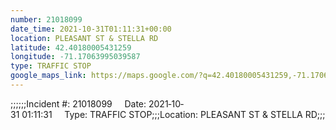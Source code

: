 ```yaml
---
number: 21018099
date_time: 2021-10-31T01:11:31+00:00
location: PLEASANT ST & STELLA RD
latitude: 42.40180005431259
longitude: -71.17063995039587
type: TRAFFIC STOP
google_maps_link: https://maps.google.com/?q=42.40180005431259,-71.17063995039587
---
```


;;;;;;Incident #: 21018099     Date: 2021‐10‐31 01:11:31     Type: TRAFFIC STOP;;;Location: PLEASANT ST & STELLA RD;;;
